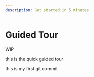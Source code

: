 ```yaml
---
description: Get started in 5 minutes
---
```


# Guided Tour

WIP

this is the quick guided tour

this is my first git commit